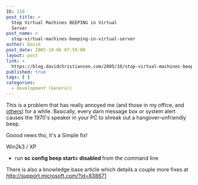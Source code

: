 ```yaml
---
ID: 218
post_title: >
  Stop Virtual Machines BEEPING in Virtual
  Server
post_name: >
  stop-virtual-machines-beeping-in-virtual-server
author: David
post_date: 2005-10-06 07:59:00
layout: post
link: >
  https://blog.davidchristiansen.com/2005/10/stop-virtual-machines-beeping-in-virtual-server/
published: true
tags: [ ]
categories:
  - Development (General)
---
```

<p>This is a problem that has really annoyed me (and those in my office, and <a href="http://blogs.technet.com/jhoward/archive/2005/06/06/405915.aspx">others</a>) for a while. Basically, every darn message box or system alert causes the 1970's speaker in your PC to shreak out a hangover-unfriendly beep.</p>
<p>Goood news tho, it's a Simple fix!</p>
<p>Win2k3&nbsp;/ XP</p>
<ul>
<li>run <strong>sc config beep start= disabled </strong>from the command line</li></ul>
<p>There is also a knowledge base article which details a couple more fixes&nbsp;at <a href="http://support.microsoft.com/?id=838671">http://support.microsoft.com/?id=838671</a></p>